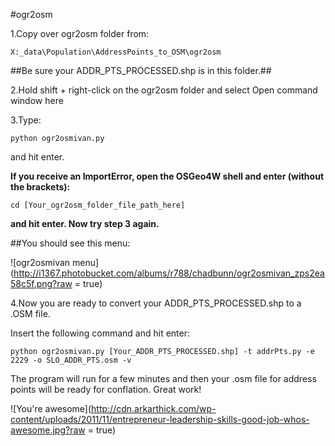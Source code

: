 #ogr2osm

1.Copy over ogr2osm folder from: 

	X:_data\Population\AddressPoints_to_OSM\ogr2osm

##Be sure your ADDR_PTS_PROCESSED.shp is in this folder.##

2.Hold shift + right-click on the ogr2osm folder and select Open command window here

3.Type: 

	python ogr2osmivan.py

and hit enter.

**If you receive an ImportError, open the OSGeo4W shell and enter (without the brackets):** 

	cd [Your_ogr2osm_folder_file_path_here]

**and hit enter. Now try step 3 again.**
	
##You should see this menu:

![ogr2osmivan menu](http://i1367.photobucket.com/albums/r788/chadbunn/ogr2osmivan_zps2ea58c5f.png?raw = true)

4.Now you are ready to convert your ADDR_PTS_PROCESSED.shp to a .OSM file.
	
Insert the following command and hit enter:

	python ogr2osmivan.py [Your_ADDR_PTS_PROCESSED.shp] -t addrPts.py -e 2229 -o SLO_ADDR_PTS.osm -v
	
The program will run for a few minutes and then your .osm file for address points will be ready for conflation. Great work!

![You're awesome](http://cdn.arkarthick.com/wp-content/uploads/2011/11/entrepreneur-leadership-skills-good-job-whos-awesome.jpg?raw = true)
	
	
